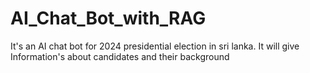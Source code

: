 # AI_Chat_Bot_with_RAG
It's an AI chat bot for 2024 presidential election in sri lanka. It will give Information's about candidates and their background
